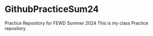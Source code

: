 # GithubPracticeSum24
Practice Repository for FEWD Summer 2024
This is my class Practice repository
